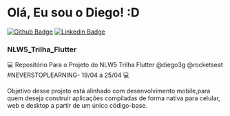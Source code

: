 # Olá, Eu sou o Diego! :D

[![Github Badge](https://img.shields.io/badge/-Github-000?style=flat-square&logo=Github&logoColor=white&link=https://github.com/diegohsales)](https://github.com/diegohsales)
[![Linkedin Badge](https://img.shields.io/badge/-LinkedIn-blue?style=flat-square&logo=Linkedin&logoColor=white&link=https://www.linkedin.com/in/diegohsales/)](https://www.linkedin.com/in/diegohsales/)

### NLW5_Trilha_Flutter
💻 Repositório Para o Projeto do NLW5 Trilha Flutter @diego3g @rocketseat #NEVERSTOPLEARNING- 19/04  a 25/04 💻 
 
Objetivo desse projeto está alinhado com desenvolvimento mobile,para quem deseja construir aplicações compiladas de forma nativa para celular, web e desktop a partir de um único código-base.
